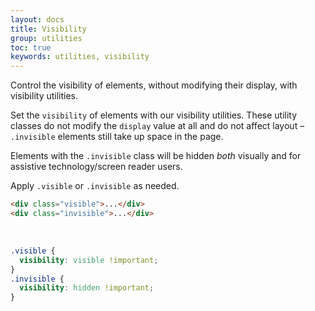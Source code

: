 ```yaml
---
layout: docs
title: Visibility
group: utilities
toc: true
keywords: utilities, visibility
---
```


<p class="fs-4 ms-0 mb-4 page-description">
 Control the visibility of elements, without modifying their display, with visibility utilities.
</p>

Set the `visibility` of elements with our visibility utilities. These utility classes do not modify the `display` value 
at all and do not affect layout – `.invisible` elements still take up space in the page.

Elements with the `.invisible` class will be hidden *both* visually and for assistive technology/screen reader users.

Apply `.visible` or `.invisible` as needed.

```html
<div class="visible">...</div>
<div class="invisible">...</div>
```
<br>

```css
.visible {
  visibility: visible !important;
}
.invisible {
  visibility: hidden !important;
}
```
